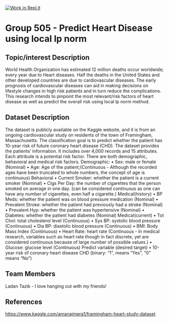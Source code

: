 [![Work in Repl.it](https://classroom.github.com/assets/work-in-replit-14baed9a392b3a25080506f3b7b6d57f295ec2978f6f33ec97e36a161684cbe9.svg)](https://classroom.github.com/online_ide?assignment_repo_id=315718&assignment_repo_type=GroupAssignmentRepo)
# Group 505 - Predict Heart Disease using local lp norm

## Topic/interest Description
World Health Organization has estimated 12 million deaths occur worldwide; every year due to Heart diseases. Half the deaths in the United States and other developed countries are due to cardiovascular diseases. The early prognosis of cardiovascular diseases can aid in making decisions on lifestyle changes in high risk patients and in turn reduce the complications. This research intends to pinpoint the most relevant/risk factors of heart disease as well as predict the overall risk using local lp norm method. 

## Dataset Description
The dataset is publicly available on the Kaggle website, and it is from an ongoing cardiovascular study on residents of the town of Framingham, Massachusetts. The classification goal is to predict whether the patient has 10-year risk of future coronary heart disease (CHD). The dataset provides the patients’ information. It includes over 4,000 records and 15 attributes. Each attribute is a potential risk factor. There are both demographic, behavioral and medical risk factors.
Demographic:
• Sex: male or female (Nominal)
• Age: Age of the patient;(Continuous - Although the recorded ages have been truncated to whole numbers, the concept of age is continuous)
Behavioral
• Current Smoker: whether the patient is a current smoker (Nominal)
• Cigs Per Day: the number of cigarettes that the person smoked on average in one day. (can be considered continuous as one can have any number of cigarettes, even half a cigarette.)
Medical(history)
• BP Meds: whether the patient was on blood pressure medication (Nominal)
• Prevalent Stroke: whether the patient had previously had a stroke (Nominal)
• Prevalent Hyp: whether the patient was hypertensive (Nominal)
• Diabetes: whether the patient had diabetes (Nominal)
Medical(current)
• Tot Chol: total cholesterol level (Continuous)
• Sys BP: systolic blood pressure (Continuous)
• Dia BP: diastolic blood pressure (Continuous)
• BMI: Body Mass Index (Continuous)
• Heart Rate: heart rate (Continuous - In medical research, variables such as heart rate though in fact discrete, yet are considered continuous because of large number of possible values.)
• Glucose: glucose level (Continuous)
Predict variable (desired target)
• 10-year risk of coronary heart disease CHD (binary: “1”, means “Yes”, “0” means “No”)

## Team Members

Ladan Tazik - I love hanging out with my friends!

## References
https://www.kaggle.com/amanajmera1/framingham-heart-study-dataset
